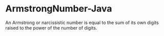# ArmstrongNumber-Java
 
An Armstrong or narcissistic number is equal to the sum of its own digits raised to the power of the number of digits.
